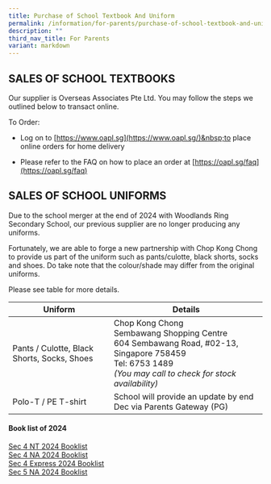 ```yaml
---
title: Purchase of School Textbook And Uniform
permalink: /information/for-parents/purchase-of-school-textbook-and-uniform-for-2024/
description: ""
third_nav_title: For Parents
variant: markdown
---
```

SALES OF SCHOOL TEXTBOOKS
-------------------------

Our supplier is Overseas Associates Pte Ltd. You may follow the steps we outlined below to transact online.  
  
To Order:  

*   Log on to&nbsp;[https://www.oapl.sg](https://www.oapl.sg/)&nbsp;to place online orders for home delivery 
    
*   Please refer to the FAQ on how to place an order at [https://oapl.sg/faq](https://oapl.sg/faq)

  

SALES OF SCHOOL UNIFORMS
------------------------

   

Due to the school merger at the end of 2024 with Woodlands Ring Secondary School, our previous supplier are no longer producing any uniforms.

Fortunately, we are able to forge a new partnership with Chop Kong Chong to provide us part of the uniform such as pants/culotte, black shorts, socks and shoes. Do take note that the colour/shade may differ from the original uniforms.

Please see table for more details.

| **Uniform**                                       | **Details**                                                         |
|-----------------------------------------------|-----------------------------------------------------------------|
| Pants / Culotte, Black Shorts, Socks, Shoes    | Chop Kong Chong<br> Sembawang Shopping Centre<br>604 Sembawang Road, #02-13, Singapore 758459<br>Tel: 6753 1489<br>*(You may call to check for stock availability)* |
| Polo-T / PE T-shirt                            | School will provide an update by end Dec via Parents Gateway (PG) |



#### Book list of 2024

[Sec 4 NT 2024 Booklist](/files/2024%20Booklist/Booklist_2024_FCS_Sec_4_NT.pdf)<br>
[Sec 4 NA 2024 Booklist](/files/2024%20Booklist/Booklist_2024_FCS_Sec_4_NA.pdf)<br>
[Sec 4 Express 2024 Booklist](/files/2024%20Booklist/Booklist_2024_FCS_Sec_4_Express.pdf)<br>
[Sec 5 NA 2024 Booklist](/files/2024%20Booklist/Booklist_2024_FCS_Sec_5_NA.pdf)<br>